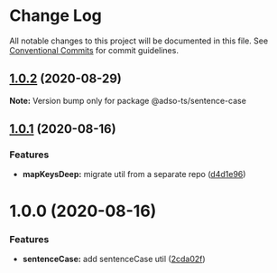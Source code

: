 # Change Log

All notable changes to this project will be documented in this file.
See [Conventional Commits](https://conventionalcommits.org) for commit guidelines.

## [1.0.2](https://github.com/adam-sokolowski/frontend-utils/compare/@adso-ts/sentence-case@1.0.1...@adso-ts/sentence-case@1.0.2) (2020-08-29)

**Note:** Version bump only for package @adso-ts/sentence-case





## [1.0.1](https://github.com/adam-sokolowski/frontend-utils/compare/@adso-ts/sentence-case@1.0.0...@adso-ts/sentence-case@1.0.1) (2020-08-16)


### Features

* **mapKeysDeep:** migrate util from a separate repo ([d4d1e96](https://github.com/adam-sokolowski/frontend-utils/commit/d4d1e969271ddd9eb2b2f5aad717c456a236c7f4))





# 1.0.0 (2020-08-16)


### Features

* **sentenceCase:** add sentenceCase util ([2cda02f](https://github.com/adam-sokolowski/frontend-utils/commit/2cda02fdcbd580b0de92ec5e4a923c7d05137385))

